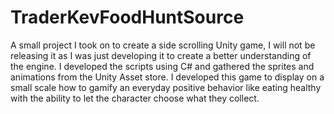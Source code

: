 # TraderKevFoodHuntSource
A small project I took on to create a side scrolling Unity game, I will not be releasing it as I was just developing it to create a better understanding of the engine. 
I developed the scripts using C# and gathered the sprites and animations from the Unity Asset store.
I developed this game to display on a small scale how to gamify an everyday positive behavior like eating healthy with the ability to let the character choose what they collect.
